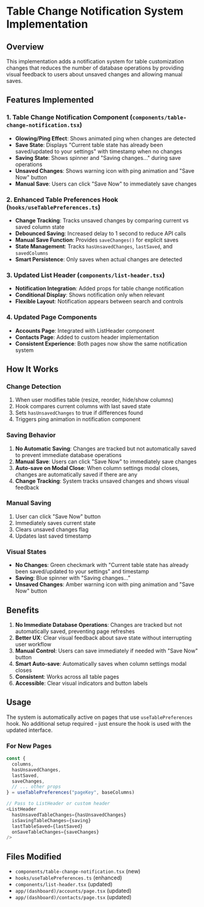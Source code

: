 # Table Change Notification System Implementation

## Overview
This implementation adds a notification system for table customization changes that reduces the number of database operations by providing visual feedback to users about unsaved changes and allowing manual saves.

## Features Implemented

### 1. Table Change Notification Component (`components/table-change-notification.tsx`)
- **Glowing/Ping Effect**: Shows animated ping when changes are detected
- **Save State**: Displays "Current table state has already been saved/updated to your settings" with timestamp when no changes
- **Saving State**: Shows spinner and "Saving changes..." during save operations
- **Unsaved Changes**: Shows warning icon with ping animation and "Save Now" button
- **Manual Save**: Users can click "Save Now" to immediately save changes

### 2. Enhanced Table Preferences Hook (`hooks/useTablePreferences.ts`)
- **Change Tracking**: Tracks unsaved changes by comparing current vs saved column state
- **Debounced Saving**: Increased delay to 1 second to reduce API calls
- **Manual Save Function**: Provides `saveChanges()` for explicit saves
- **State Management**: Tracks `hasUnsavedChanges`, `lastSaved`, and `savedColumns`
- **Smart Persistence**: Only saves when actual changes are detected

### 3. Updated List Header (`components/list-header.tsx`)
- **Notification Integration**: Added props for table change notification
- **Conditional Display**: Shows notification only when relevant
- **Flexible Layout**: Notification appears between search and controls

### 4. Updated Page Components
- **Accounts Page**: Integrated with ListHeader component
- **Contacts Page**: Added to custom header implementation
- **Consistent Experience**: Both pages now show the same notification system

## How It Works

### Change Detection
1. When user modifies table (resize, reorder, hide/show columns)
2. Hook compares current columns with last saved state
3. Sets `hasUnsavedChanges` to true if differences found
4. Triggers ping animation in notification component

### Saving Behavior
1. **No Automatic Saving**: Changes are tracked but not automatically saved to prevent immediate database operations
2. **Manual Save**: Users can click "Save Now" to immediately save changes
3. **Auto-save on Modal Close**: When column settings modal closes, changes are automatically saved if there are any
4. **Change Tracking**: System tracks unsaved changes and shows visual feedback

### Manual Saving
1. User can click "Save Now" button
2. Immediately saves current state
3. Clears unsaved changes flag
4. Updates last saved timestamp

### Visual States
- **No Changes**: Green checkmark with "Current table state has already been saved/updated to your settings" and timestamp
- **Saving**: Blue spinner with "Saving changes..."
- **Unsaved Changes**: Amber warning icon with ping animation and "Save Now" button

## Benefits

1. **No Immediate Database Operations**: Changes are tracked but not automatically saved, preventing page refreshes
2. **Better UX**: Clear visual feedback about save state without interrupting user workflow
3. **Manual Control**: Users can save immediately if needed with "Save Now" button
4. **Smart Auto-save**: Automatically saves when column settings modal closes
5. **Consistent**: Works across all table pages
6. **Accessible**: Clear visual indicators and button labels

## Usage

The system is automatically active on pages that use `useTablePreferences` hook. No additional setup required - just ensure the hook is used with the updated interface.

### For New Pages
```typescript
const {
  columns,
  hasUnsavedChanges,
  lastSaved,
  saveChanges,
  // ... other props
} = useTablePreferences("pageKey", baseColumns)

// Pass to ListHeader or custom header
<ListHeader
  hasUnsavedTableChanges={hasUnsavedChanges}
  isSavingTableChanges={saving}
  lastTableSaved={lastSaved}
  onSaveTableChanges={saveChanges}
/>
```

## Files Modified
- `components/table-change-notification.tsx` (new)
- `hooks/useTablePreferences.ts` (enhanced)
- `components/list-header.tsx` (updated)
- `app/(dashboard)/accounts/page.tsx` (updated)
- `app/(dashboard)/contacts/page.tsx` (updated)
